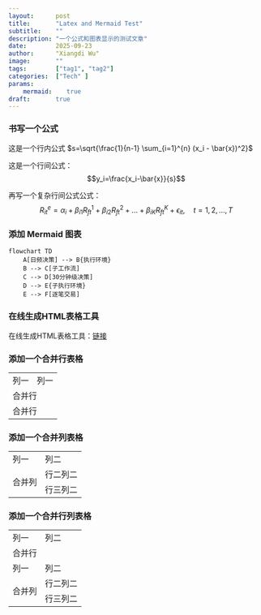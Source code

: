 ```yaml
---
layout:      post
title:       "Latex and Mermaid Test"
subtitle:    ""
description: "一个公式和图表显示的测试文章"
date:        2025-09-23
author:      "Xiangdi Wu"
image:       ""
tags:        ["tag1", "tag2"]
categories:  ["Tech" ]
params:
    mermaid:	true
draft:       true
---
```


### 书写一个公式

这是一个行内公式 $s=\sqrt{\frac{1}{n-1} \sum_{i=1}^{n} (x_i - \bar{x})^2}$


这是一个行间公式：
$$y_i=\frac{x_i-\bar{x}}{s}$$

再写一个复杂行间公式公式：
$$R_{it}^{e} = \alpha_i + \beta_{i1} R_{ft}^1 + \beta_{i2} R_{ft}^2 + ... + \beta_{iK} R_{ft}^K + \epsilon_{it}, \quad t = 1, 2, ..., T$$

### 添加 Mermaid 图表
    
```mermaid
flowchart TD
    A[日频决策] --> B{执行环境}
    B --> C[子工作流]
    C --> D[30分钟级决策]
    D --> E{子执行环境}
    E --> F[逐笔交易]

```

### 在线生成HTML表格工具
在线生成HTML表格工具：[链接](https://boost-tool.com/zh/tools/html_table_create)

### 添加一个合并行表格

<table>
    <tr>
        <td>列一</td>
        <td>列一</td>
   </tr>
    <tr>
        <td colspan="2">合并行</td>
    </tr>
    <tr>
        <td colspan="2">合并行</td>
    </tr>
</table>

### 添加一个合并列表格

<table>
    <tr>
        <td>列一</td>
        <td>列二</td>
   </tr>
    <tr>
        <td rowspan="2">合并列</td>
        <td >行二列二</td>
    </tr>
    <tr>
        <td >行三列二</td>
    </tr>
</table>

### 添加一个合并行列表格

<table>
    <tr>
        <td>列一</td>
        <td>列二</td>
   </tr>
   <tr>
        <td colspan="2">合并行</td>
   </tr>
   <tr>
        <td>列一</td>
        <td>列二</td>
   </tr>
    <tr>
        <td rowspan="2">合并列</td>
        <td >行二列二</td>
    </tr>
    <tr>
        <td >行三列二</td>
    </tr>
</table>

